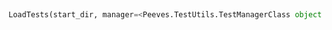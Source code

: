 <a id="Peeves.TestUtils.LoadTests">&nbsp;</a>
```python
LoadTests(start_dir, manager=<Peeves.TestUtils.TestManagerClass object at 0x10b561a20>): 
```



